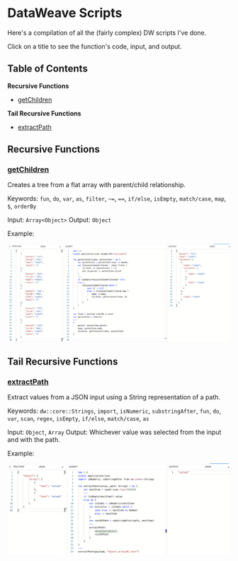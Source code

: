 # DataWeave Scripts

Here's a compilation of all the (fairly complex) DW scripts I've done.

Click on a title to see the function's code, input, and output.

## Table of Contents

**Recursive Functions**
- [getChildren](#getchildren)

**Tail Recursive Functions**
- [extractPath](#extractpath)

## Recursive Functions

### [getChildren](/getChildren)

Creates a tree from a flat array with parent/child relationship.

Keywords: `fun`, `do`, `var`, `as`, `filter`, `~=`, `==`, `if/else`, `isEmpty`, `match/case`, `map`, `$`, `orderBy`

Input: `Array<Object>`
Output: `Object`

Example:

![getChildren recursive function used from the DataWeave Playground](/images/getChildren.png)

## Tail Recursive Functions

### [extractPath](/extractPath)

Extract values from a JSON input using a String representation of a path.

Keywords: `dw::core::Strings`, `import`, `isNumeric`, `substringAfter`, `fun`, `do`, `var`, `scan`, `regex`, `isEmpty`, `if/else`, `match/case`, `as`

Input: `Object`, `Array`
Output: Whichever value was selected from the input and with the path.

Example:

![extractPath tail recursive function used from the DataWeave Playground](/images/extractPath.png)
